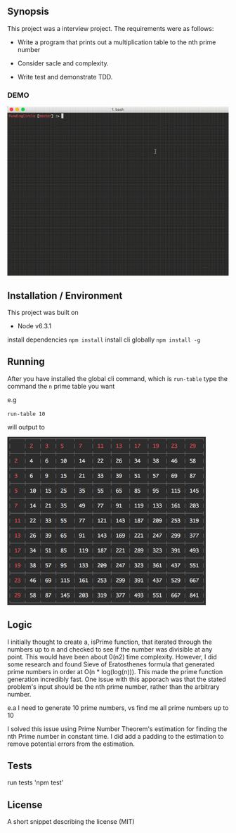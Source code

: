 ## Synopsis

This project was a interview project. The requirements were as follows: 

* Write a program that prints out a multiplication table to the nth prime number

* Consider sacle and complexity.

* Write test and demonstrate TDD.

### DEMO

![picture alt](./assets/10by10.gif "Table gif")

## Installation / Environment


This project was built on

* Node v6.3.1

install dependencies `npm install`
install cli globally `npm install -g`

## Running

After you have installed the global cli command, which is `run-table` type the command the `n` prime table you want

e.g

`run-table 10`

will output to

![picture alt](./assets/10by10.png "10 by 10 table")

## Logic 

I initially thought to create a, isPrime function, that iterated through the numbers up to n and checked to see if the number was divisible at any point. This would have been about 0(n2) time complexity. However, I did some research and found Sieve of Eratosthenes formula that generated prime numbers in order at O(n * log(log(n))). This made the prime function generation incredibly fast. One issue with this apporach was that the stated problem's input should be the nth prime number, rather than the arbitrary number. 

e.a I need to generate 10 prime numbers, vs find me all prime numbers up to 10 

I solved this issue using Prime Number Theorem's estimation for finding the nth Prime number in constant time. I did add a padding to the estimation to remove potential errors from the estimation. 

## Tests

run tests 'npm test'

## License

A short snippet describing the license (MIT)
